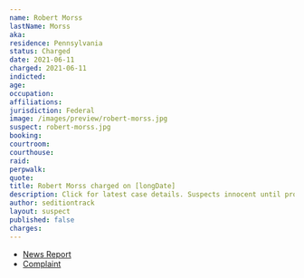 ```yaml
---
name: Robert Morss
lastName: Morss
aka:
residence: Pennsylvania
status: Charged
date: 2021-06-11
charged: 2021-06-11
indicted:
age:
occupation:
affiliations:
jurisdiction: Federal
image: /images/preview/robert-morss.jpg
suspect: robert-morss.jpg
booking:
courtroom:
courthouse:
raid:
perpwalk:
quote:
title: Robert Morss charged on [longDate]
description: Click for latest case details. Suspects innocent until proven guilty.
author: seditiontrack
layout: suspect
published: false
charges:
---
```


- [News Report]()
- [Complaint](https://extremism.gwu.edu/sites/g/files/zaxdzs2191/f/Robert%20Morss%20Criminal%20Complaint.pdf)
